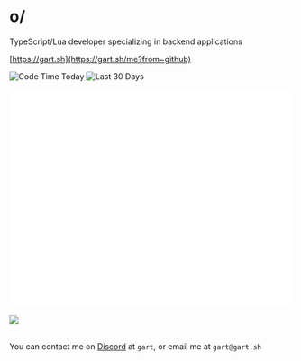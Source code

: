 # o/

TypeScript/Lua developer specializing in backend applications

[https://gart.sh](https://gart.sh/me?from=github)

![[Code Time Today](https://wakapi.dev/api/badge/gart/gart/interval:today?label=Code%20Time%20Today)](https://img.shields.io/endpoint?url=https://wakapi.dev/api/compat/shields/v1/gart/interval:today&label=Code%20Time%20Today)
![[Last 30 Days](https://wakapi.dev/api/badge/gart/gart/interval:30_days?label=last%2030d)](https://img.shields.io/endpoint?url=https://wakapi.dev/api/compat/shields/v1/gart/interval:30_days&label=last%2030d)

![](/github-metrics.svg)

<table>
  <tr>
    <img src="https://github-readme-stats.vercel.app/api/wakatime?username=gart&api_domain=wakapi.dev&bg_color=2D3748&title_color=2F855A&icon_color=2F855A&text_color=ffffff&custom_title=Wakapi%20Alltime%20Stats&layout=compact">
<!--     <img src="https://github-readme-stats.vercel.app/api/top-langs/?username=gurrrrrrett3&langs_count=10&bg_color=2D3748&title_color=2F855A&icon_color=2F855A&text_color=ffffff&custom_title=Top%20Languages&layout=compact&hide=css" -->
  </tr>
 </table>

You can contact me on [Discord](https://discord.com/users/@me/232510731067588608) at `gart`, or email me at `gart@gart.sh`

